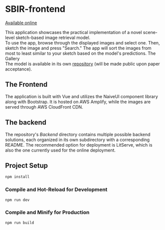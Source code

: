 # SBIR-frontend

[Available online](https://app.sbir.emil-demic.xyz/)

This application showcases the practical implementation of a novel scene-level sketch-based image retrieval model. \
To use the app, browse through the displayed images and select one. Then, sketch the image and press "Search." The app will sort the images from most to least similar to your sketch based on the model's predictions.
The Gallery \
The model is available in its own [repository](https://github.com/Emil-Demic/ConvNext-InfoNCE-SBIR) (will be made public upon paper acceptance).

## The Frontend

The application is built with Vue and utilizes the NaiveUI component library along with Bootstrap. It is hosted on AWS Amplify, while the images are served through AWS CloudFront CDN.

## The backend

The repository's *Backend* directory contains multiple possible backend solutions, each organized in its own subdirectory with a corresponding README. The recommended option for deployment is LitServe, which is also the one currently used for the online deployment.

## Project Setup

```sh
npm install
```

### Compile and Hot-Reload for Development

```sh
npm run dev
```

### Compile and Minify for Production

```sh
npm run build
```

